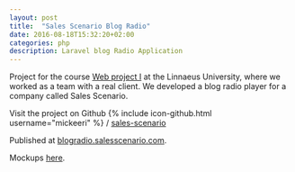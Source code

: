 ```yaml
---
layout: post
title:  "Sales Scenario Blog Radio"
date: 2016-08-18T15:32:20+02:00
categories: php
description: Laravel blog Radio Application
---
```


Project for the course [Web project I](https://coursepress.lnu.se/kurs/webbprojekt-i/) at the Linnaeus University, where we worked as a team with a real client. We developed a blog radio player for a company called Sales Scenario.


Visit the project on Github
{% include icon-github.html username="mickeeri" %} /
[sales-scenario](https://github.com/mickeeri/sales-scenario)

Published at [blogradio.salesscenario.com](http://blogradio.salesscenario.com/).

Mockups [here](https://github.com/mickeeri/sales-scenario/blob/master/design/README.md).
